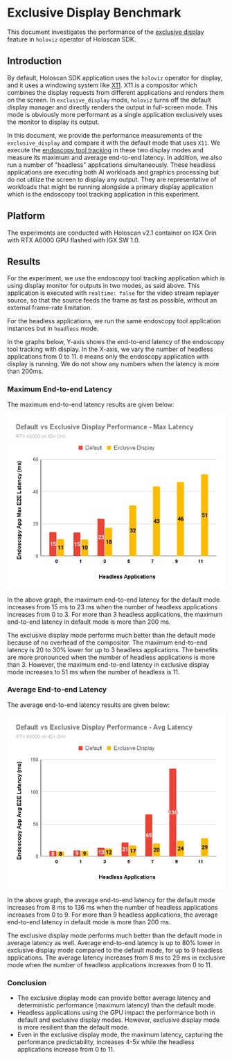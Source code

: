 # Exclusive Display Benchmark

This document investigates the performance of the [exclusive
display](https://docs.nvidia.com/holoscan/sdk-user-guide/enable_exclusive_display.html) feature in
`holoviz` operator of Holoscan SDK.

## Introduction

By default, Holoscan SDK application uses the `holoviz` operator for display, and it uses a
windowing system like [X11](https://en.wikipedia.org/wiki/X_Window_System). X11 is a compositor
which combines the display requests from different applications and renders them on the screen. In
`exclusive_display` mode, `holoviz` turns off the default display manager and directly renders the
output in full-screen mode. This mode is obviously more performant as a single application
exclusively uses the monitor to display its output.

In this document, we provide the performance measurements of the `exclusive_display` and compare it
with the default mode that uses `X11`. We execute the [endoscopy tool tracking](https://github.com/nvidia-holoscan/holohub/tree/main/applications/endoscopy_tool_tracking) in these two display
modes and measure its maximum and average end-to-end latency. In addition, we also run a number of
"headless" applications simultaneously. These headless applications are executing both AI workloads
and graphics processing but do not utilize the screen to display any output. They are representative
of workloads that might be running alongside a primary display application which is the endoscopy
tool tracking application in this experiment.

## Platform

The experiments are conducted with Holoscan v2.1 container on IGX Orin with RTX A6000 GPU flashed
with IGX SW 1.0.

## Results

For the experiment, we use the endoscopy tool tracking application which is using display monitor
for outputs in two modes, as said above. This application is executed with `realtime: false` for the
video stream replayer source, so that the source feeds the frame as fast as possible, without an
external frame-rate limitation.

For the headless applications, we run the same endoscopy
tool application instances but in `headless` mode.

In the graphs below, Y-axis shows the end-to-end latency of the endoscopy tool tracking with
display. In the X-axis, we vary the number of headless applications from 0 to 11. `0` means only the
endoscopy application with display is running. We do not show any numbers when the latency is more
than 200ms.

### Maximum End-to-end Latency

The maximum end-to-end latency results are given below:

![Maximum Latency](exclusive_max_latency.png)

In the above graph, the maximum end-to-end latency for the default mode increases from 15 ms to 23
ms when the number of headless applications increases from 0 to 3. For more than 3 headless
applications, the maximum end-to-end latency in default mode is more than 200 ms.

The exclusive display mode performs much better than the default mode because of no overhead of the
compositor. The maximum end-to-end latency is 20 to 30% lower for up to 3 headless applications. The
benefits are more pronounced when the number of headless applications is more than 3. However, the
maximum end-to-end latency in exclusive display mode increases to 51 ms when the number of headless
is 11.

### Average End-to-end Latency

The average end-to-end latency results are given below:

![Average Latency](exclusive_avg_latency.png)

In the above graph, the average end-to-end latency for the default mode increases from 8 ms to 136
ms when the number of headless applications increases from 0 to 9. For more than 9 headless
applications, the average end-to-end latency in default mode is more than 200 ms.

The exclusive display mode performs much better than the default mode in average latency as well.
Average end-to-end latency is up to 80% lower in exclusive display mode compared to the default
mode, for up to 9 headless applications. The average latency increases from 8 ms to 29 ms in
exclusive mode when the
number of headless applications increases from 0 to 11.

### Conclusion

- The exclusive display mode can provide better average latency and deterministic performance
  (maximum latency) than the default mode.
- Headless applications using the GPU impact the performance both in default and exclusive display
  modes. However, exclusive display mode is more resilient than the default mode.
- Even in the exclusive display mode, the maximum latency, capturing the performance predictability,
  increases 4-5x while the headless applications increase from 0 to 11.